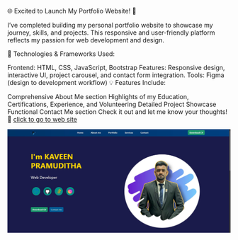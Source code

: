 <p>

🌐 Excited to Launch My Portfolio Website! 🎉

I’ve completed building my personal portfolio website to showcase my journey, skills, and projects. This responsive and user-friendly platform reflects my passion for web development and design.

🔧 Technologies & Frameworks Used:

Frontend: HTML, CSS, JavaScript, Bootstrap
Features: Responsive design, interactive UI, project carousel, and contact form integration.
Tools: Figma (design to development workflow)
💡 Features Include:

Comprehensive About Me section
Highlights of my Education, Certifications, Experience, and Volunteering
Detailed Project Showcase
Functional Contact Me section
Check it out and let me know your thoughts! 🚀
<a href="https://kaveenpramuditha.github.io/portfolio/"  target="_blank" > click to go to web site </a> </p>

<img src="images/portfolio.JPG">
